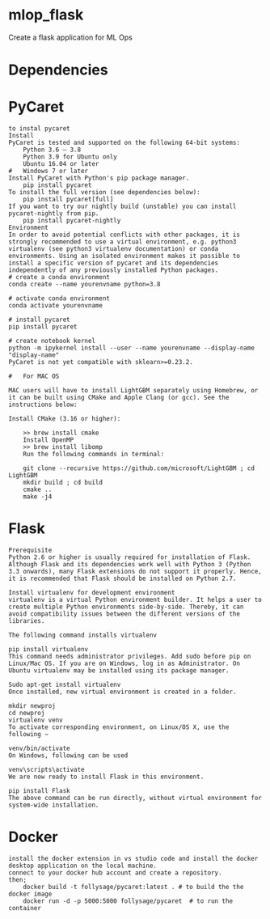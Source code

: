 # mlop_flask
Create a flask application for ML Ops
#   Dependencies
#   PyCaret
    to instal pycaret 
    Install
    PyCaret is tested and supported on the following 64-bit systems:
        Python 3.6 – 3.8
        Python 3.9 for Ubuntu only
        Ubuntu 16.04 or later
    #   Windows 7 or later
    Install PyCaret with Python's pip package manager.
        pip install pycaret
    To install the full version (see dependencies below):
        pip install pycaret[full]
    If you want to try our nightly build (unstable) you can install pycaret-nightly from pip.
        pip install pycaret-nightly
    Environment
    In order to avoid potential conflicts with other packages, it is strongly recommended to use a virtual environment, e.g. python3 virtualenv (see python3 virtualenv documentation) or conda environments. Using an isolated environment makes it possible to install a specific version of pycaret and its dependencies independently of any previously installed Python packages. 
    # create a conda environment
    conda create --name yourenvname python=3.8

    # activate conda environment
    conda activate yourenvname

    # install pycaret
    pip install pycaret

    # create notebook kernel
    python -m ipykernel install --user --name yourenvname --display-name "display-name"
    PyCaret is not yet compatible with sklearn>=0.23.2.

    #   For MAC OS

    MAC users will have to install LightGBM separately using Homebrew, or it can be built using CMake and Apple Clang (or gcc). See the instructions below:

    Install CMake (3.16 or higher):

        >> brew install cmake
        Install OpenMP
        >> brew install libomp
        Run the following commands in terminal:

        git clone --recursive https://github.com/microsoft/LightGBM ; cd LightGBM
        mkdir build ; cd build
        cmake ..
        make -j4
    
#   Flask
    Prerequisite
    Python 2.6 or higher is usually required for installation of Flask. Although Flask and its dependencies work well with Python 3 (Python 3.3 onwards), many Flask extensions do not support it properly. Hence, it is recommended that Flask should be installed on Python 2.7.

    Install virtualenv for development environment
    virtualenv is a virtual Python environment builder. It helps a user to create multiple Python environments side-by-side. Thereby, it can avoid compatibility issues between the different versions of the libraries.

    The following command installs virtualenv

    pip install virtualenv
    This command needs administrator privileges. Add sudo before pip on Linux/Mac OS. If you are on Windows, log in as Administrator. On Ubuntu virtualenv may be installed using its package manager.

    Sudo apt-get install virtualenv
    Once installed, new virtual environment is created in a folder.

    mkdir newproj
    cd newproj
    virtualenv venv
    To activate corresponding environment, on Linux/OS X, use the following −

    venv/bin/activate
    On Windows, following can be used

    venv\scripts\activate
    We are now ready to install Flask in this environment.

    pip install Flask
    The above command can be run directly, without virtual environment for system-wide installation.
#   Docker
    install the docker extension in vs studio code and install the docker desktop application on the local machine.
    connect to your docker hub account and create a repository.
    then; 
        docker build -t follysage/pycaret:latest . # to build the the docker image
        docker run -d -p 5000:5000 follysage/pycaret  # to run the container
    